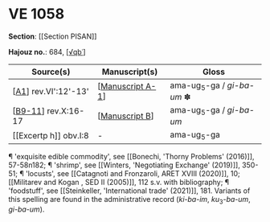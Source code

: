 # VE 1058

**Section**: [[Section PISAN]]

**Hajouz no.**: 684, [[√qbʿ]]

| Source(s)              | Manuscript(s)      | Gloss                                      |
| ---------------------- | ------------------ | ------------------------------------------ |
| [[A1]] rev.VI':12'-13' | [[Manuscript A-1]] | ama-ug<sub>5</sub>-ga / <i>gi-ba-um</i> ✽ |
| [[B9-11]] rev.X:16-17  | [[Manuscript B]]   | ama-ug<sub>5</sub>-ga / <i>gi-ba-um</i>    |
| [[Excertp h]] obv.I:8  | -                  | ama-ug<sub>5</sub>-ga                      |

¶ 'exquisite edible commodity', see [[Bonechi, 'Thorny Problems' (2016)]], 57-58n182; ¶ 'shrimp', see [[Winters, 'Negotiating Exchange' (2019)]], 350-51; ¶ 'locusts', see [[Catagnoti and Fronzaroli, ARET XVIII (2020)]], 10; [[Militarev and Kogan , SED II (2005)]], 112 s.v. with bibliography; ¶ 'foodstuff', see [[Steinkeller, 'International trade' (2021)]], 181. Variants of this spelling are found in the administrative record (*ki-ba-im*, *ku*<sub>3</sub>-*ba-um*, *gi-ba-um*).

[//begin]: # "Autogenerated link references for markdown compatibility"
[√qbʿ]: √qbʿ "√qbʿ"
[A1]: A1 "MEE 4, 1 = TM.75.G.3528"
[Manuscript A-1]: <Manuscript A-1> "Manuscript A-1"
[B9-11]: B9-11 "MEE 4, 9 + MEE 4, 10 + MEE 4, 11 = TM.75.G.2004+TM.75.G.2001+TM.75.G.2003"
[Manuscript B]: <Manuscript B> "Manuscript B"
[//end]: # "Autogenerated link references"